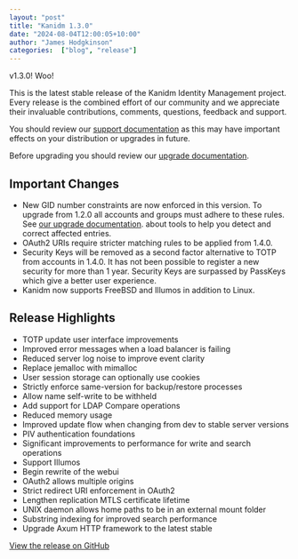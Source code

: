 ```yaml
---
layout: "post"
title: "Kanidm 1.3.0"
date: "2024-08-04T12:00:05+10:00"
author: "James Hodgkinson"
categories:  ["blog", "release"]
---
```


v1.3.0! Woo!

This is the latest stable release of the Kanidm Identity Management project. Every release is the combined effort of our
community and we appreciate their invaluable contributions, comments, questions, feedback and support.

You should review our [support documentation](https://github.com/kanidm/kanidm/blob/master/book/src/support.md) as this
may have important effects on your distribution or upgrades in future.

Before upgrading you should review our
[upgrade documentation](https://github.com/kanidm/kanidm/blob/master/book/src/server_updates.md#general-update-notes).

## Important Changes

- New GID number constraints are now enforced in this version. To upgrade from 1.2.0 all accounts and groups must adhere
  to these rules. See
  [our upgrade documentation](https://github.com/kanidm/kanidm/blob/master/book/src/server_updates.md#general-update-notes).
  about tools to help you detect and correct affected entries.
- OAuth2 URIs require stricter matching rules to be applied from 1.4.0.
- Security Keys will be removed as a second factor alternative to TOTP from accounts in 1.4.0. It has not been possible
  to register a new security for more than 1 year. Security Keys are surpassed by PassKeys which give a better user
  experience.
- Kanidm now supports FreeBSD and Illumos in addition to Linux.

## Release Highlights

- TOTP update user interface improvements
- Improved error messages when a load balancer is failing
- Reduced server log noise to improve event clarity
- Replace jemalloc with mimalloc
- User session storage can optionally use cookies
- Strictly enforce same-version for backup/restore processes
- Allow name self-write to be withheld
- Add support for LDAP Compare operations
- Reduced memory usage
- Improved update flow when changing from dev to stable server versions
- PIV authentication foundations
- Significant improvements to performance for write and search operations
- Support Illumos
- Begin rewrite of the webui
- OAuth2 allows multiple origins
- Strict redirect URI enforcement in OAuth2
- Lengthen replication MTLS certificate lifetime
- UNIX daemon allows home paths to be in an external mount folder
- Substring indexing for improved search performance
- Upgrade Axum HTTP framework to the latest stable

[View the release on GitHub](https://github.com/kanidm/kanidm/releases/tag/v1.3.0)
